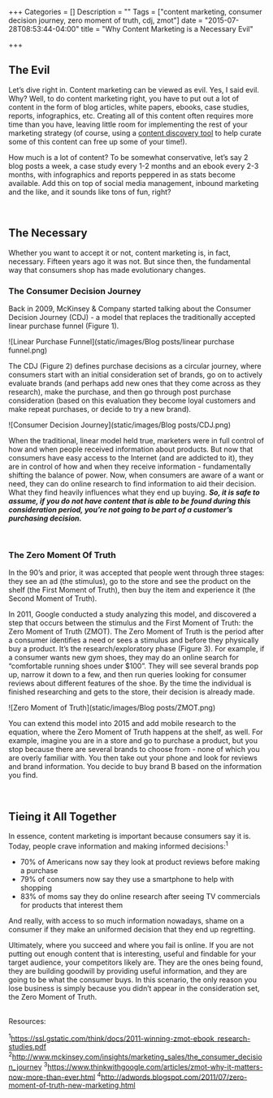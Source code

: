 +++
Categories = []
Description = ""
Tags = ["content marketing, consumer decision journey, zero moment of truth, cdj, zmot"]
date = "2015-07-28T08:53:44-04:00"
title = "Why Content Marketing is a Necessary Evil"

+++

## The Evil

Let’s dive right in. Content marketing can be viewed as evil. Yes, I said evil. Why? Well, to do content marketing right, you have to put out a lot of content in the form of blog articles, white papers, ebooks, case studies, reports, infographics, etc. Creating all of this content often requires more time than you have, leaving little room for implementing the rest of your marketing strategy (of course, using a [content discovery tool](http://my.upcontent.com/signup) to help curate some of this content can free up some of your time!).

How much is a lot of content? To be somewhat conservative, let’s say 2 blog posts a week, a case study every 1-2 months and an ebook every 2-3 months, with infographics and reports peppered in as stats become available. Add this on top of social media management, inbound marketing and the like, and it sounds like tons of fun, right?

</br>

## The Necessary

Whether you want to accept it or not, content marketing is, in fact, necessary. Fifteen years ago it was not. But since then, the fundamental way that consumers shop has made evolutionary changes.


### The Consumer Decision Journey

Back in 2009, McKinsey & Company started talking about the Consumer Decision Journey (CDJ) - a model that replaces the traditionally accepted linear purchase funnel (Figure 1).


![Linear Purchase Funnel](static/images/Blog posts/linear purchase funnel.png)


The CDJ (Figure 2) defines purchase decisions as a circular journey, where consumers start with an initial consideration set of brands, go on to actively evaluate brands (and perhaps add new ones that they come across as they research), make the purchase, and then go through post purchase consideration (based on this evaluation they become loyal customers and make repeat purchases, or decide to try a new brand).


![Consumer Decision Journey](static/images/Blog posts/CDJ.png)


When the traditional, linear model held true, marketers were in full control of how and when people received information about products. But now that consumers have easy access to the Internet (and are addicted to it), they are in control of how and when they receive information - fundamentally shifting the balance of power. Now, when consumers are aware of a want or need, they can do online research to find information to aid their decision. What they find heavily influences what they end up buying. ***So, it is safe to assume, if you do not have content that is able to be found during this consideration period, you’re not going to be part of a customer’s purchasing decision.***

</br>

### The Zero Moment Of Truth

In the 90’s and prior, it was accepted that people went through three stages: they see an ad (the stimulus), go to the store and see the product on the shelf (the First Moment of Truth), then buy the item and experience it (the Second Moment of Truth).

In 2011, Google conducted a study analyzing this model, and discovered a step that occurs between the stimulus and the First Moment of Truth: the Zero Moment of Truth (ZMOT). The Zero Moment of Truth is the period after a consumer identifies a need or sees a stimulus and before they physically buy a product. It’s the research/exploratory phase (Figure 3). For example, if a consumer wants new gym shoes, they may do an online search for “comfortable running shoes under $100”. They will see several brands pop up, narrow it down to a few, and then run queries looking for consumer reviews about different features of the shoe. By the time the individual is finished researching and gets to the store, their decision is already made.


![Zero Moment of Truth](static/images/Blog posts/ZMOT.png)


You can extend this model into 2015 and add mobile research to the equation, where the Zero Moment of Truth happens at the shelf, as well. For example, imagine you are in a store and go to purchase a product, but you stop because there are several brands to choose from - none of which you are overly familiar with. You then take out your phone and look for reviews and brand information. You decide to buy brand B based on the information you find.

</br>

## Tieing it All Together

In essence, content marketing is important because consumers say it is. Today, people crave information and making informed decisions:<sup>1</sup>
<ul>
  <li>70% of Americans now say they look at product reviews before making a purchase</li>
  <li>79% of consumers now say they use a smartphone to help with shopping</li>
  <li>83% of moms say they do online research after seeing TV commercials for products that               interest them</li>
</ul>


And really, with access to so much information nowadays, shame on a consumer if they make an uniformed decision that they end up regretting.

Ultimately, where you succeed and where you fail is online. If you are not putting out enough content that is interesting, useful and findable for your target audience, your competitors likely are. They are the ones being found, they are building goodwill by providing useful information, and they are going to be what the consumer buys. In this scenario, the only reason you lose business is simply because you didn’t appear in the consideration set, the Zero Moment of Truth.

</br>
Resources:

<sup>1</sup>https://ssl.gstatic.com/think/docs/2011-winning-zmot-ebook_research-studies.pdf
<sup>2</sup>http://www.mckinsey.com/insights/marketing_sales/the_consumer_decision_journey
<sup>3</sup>https://www.thinkwithgoogle.com/articles/zmot-why-it-matters-now-more-than-ever.html
<sup>4</sup>http://adwords.blogspot.com/2011/07/zero-moment-of-truth-new-marketing.html
